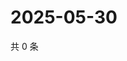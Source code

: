# 2025-05-30

共 0 条

<!-- BEGIN ZHIHUVIDEO -->
<!-- 最后更新时间 Fri May 30 2025 15:11:26 GMT+0800 (China Standard Time) -->

<!-- END ZHIHUVIDEO -->
